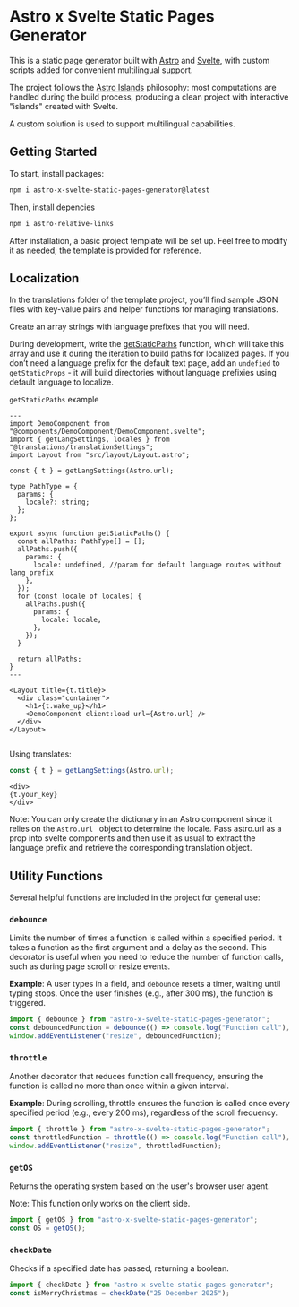 # Astro x Svelte Static Pages Generator

This is a static page generator built with [Astro](https://astro.build/) and [Svelte](https://svelte.dev/), with custom scripts added for convenient multilingual support.

The project follows the [Astro Islands](https://docs.astro.build/en/concepts/islands/) philosophy: most computations are handled during the build process, producing a clean project with interactive "islands" created with Svelte.

A custom solution is used to support multilingual capabilities.

## Getting Started

To start, install packages:

```bash
npm i astro-x-svelte-static-pages-generator@latest
```

Then, install depencies

```bash
npm i astro-relative-links
```

After installation, a basic project template will be set up. Feel free to modify it as needed; the template is provided for reference.

## Localization

In the translations folder of the template project, you’ll find sample JSON files with key-value pairs and helper functions for managing translations.

Create an array strings with language prefixes that you will need.

During development, write the [getStaticPaths](https://docs.astro.build/en/reference/routing-reference/#getstaticpaths) function, which will take this array and use it during the iteration to build paths for localized pages. If you don’t need a language prefix for the default text page, add an `undefied` to `getStaticProps` - it will build directories without language prefixies using default language to localize.

`getStaticPaths` example

```Astro
---
import DemoComponent from "@components/DemoComponent/DemoComponent.svelte";
import { getLangSettings, locales } from "@translations/translationSettings";
import Layout from "src/layout/Layout.astro";

const { t } = getLangSettings(Astro.url);

type PathType = {
  params: {
    locale?: string;
  };
};

export async function getStaticPaths() {
  const allPaths: PathType[] = [];
  allPaths.push({
    params: {
      locale: undefined, //param for default language routes without lang prefix
    },
  });
  for (const locale of locales) {
    allPaths.push({
      params: {
        locale: locale,
      },
    });
  }

  return allPaths;
}
---

<Layout title={t.title}>
  <div class="container">
    <h1>{t.wake_up}</h1>
    <DemoComponent client:load url={Astro.url} />
  </div>
</Layout>


```

Using translates:

```javascript
const { t } = getLangSettings(Astro.url);
```

```astro
<div>
{t.your_key}
</div>
```

Note: You can only create the dictionary in an Astro component since it relies on the `Astro.url ` object to determine the locale.
Pass astro.url as a prop into svelte components and then use it as usual to extract the language prefix and retrieve the corresponding translation object.

## Utility Functions

Several helpful functions are included in the project for general use:

### `debounce`

Limits the number of times a function is called within a specified period. It takes a function as the first argument and a delay as the second. This decorator is useful when you need to reduce the number of function calls, such as during page scroll or resize events.

**Example**: A user types in a field, and `debounce` resets a timer, waiting until typing stops. Once the user finishes (e.g., after 300 ms), the function is triggered.

```javascript
import { debounce } from "astro-x-svelte-static-pages-generator";
const debouncedFunction = debounce(() => console.log("Function call"), 300);
window.addEventListener("resize", debouncedFunction);
```

### `throttle`

Another decorator that reduces function call frequency, ensuring the function is called no more than once within a given interval.

**Example**: During scrolling, throttle ensures the function is called once every specified period (e.g., every 200 ms), regardless of the scroll frequency.

```javascript
import { throttle } from "astro-x-svelte-static-pages-generator";
const throttledFunction = throttle(() => console.log("Function call"), 200);
window.addEventListener("resize", throttledFunction);
```

### `getOS`

Returns the operating system based on the user's browser user agent.

Note: This function only works on the client side.

```javascript
import { getOS } from "astro-x-svelte-static-pages-generator";
const OS = getOS();
```

### `checkDate`

Checks if a specified date has passed, returning a boolean.

```javascript
import { checkDate } from "astro-x-svelte-static-pages-generator";
const isMerryChristmas = checkDate("25 December 2025");
```

